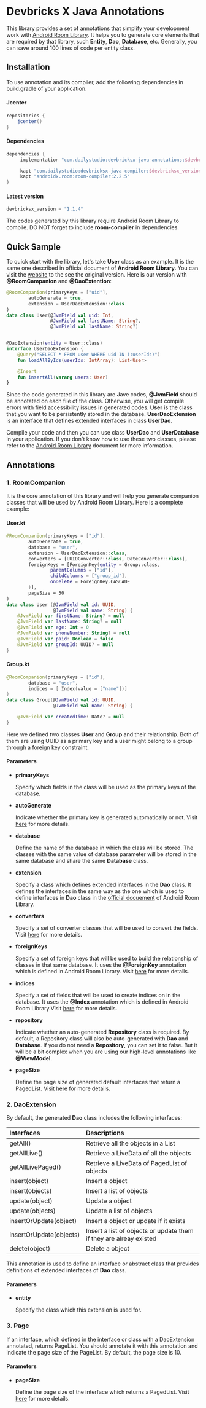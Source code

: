 # Devbricks X Java Annotations

This library provides a set of annotations that simplify your development work with [Android Room Library](https://developer.android.com/topic/libraries/architecture/room). It helps you to generate core elements that are required by that library, such **Entity**, **Dao**, **Database**, etc. Generally, you can save around 100 lines of code per entity class.

## Installation
To use annotation and its compiler, add the following dependencies in build.gradle of your application.

#### Jcenter

```groovy
repositories { 
    jcenter()
}
```

#### Dependencies

```groovy
dependencies {
     implementation "com.dailystudio:devbricksx-java-annotations:$devbricksx_version"

     kapt "com.dailystudio:devbricksx-java-compiler:$devbricksx_version"
     kapt "androidx.room:room-compiler:2.2.5"
}
```

#### Latest version

```groovy
devbricksx_version = "1.1.4"
```

The codes generated by this library require Android Room Library to compile. DO NOT forget to include **room-compiler** in dependencies.

## Quick Sample

To quick start with the library, let's take **User** class as an example. It is the same one described in official document of **Android Room Library**. You can visit the [website](https://developer.android.com/training/data-storage/room) to the see the original version. Here is our version with **@RoomCampanion** and **@DaoExtention**:

```kotlin
@RoomCompanion(primaryKeys = ["uid"],
        autoGenerate = true,
        extension = UserDaoExtension::class
)
data class User(@JvmField val uid: Int,
                @JvmField val firstName: String?,
                @JvmField val lastName: String?)


@DaoExtension(entity = User::class)
interface UserDaoExtension {
    @Query("SELECT * FROM user WHERE uid IN (:userIds)")
    fun loadAllByIds(userIds: IntArray): List<User>

    @Insert
    fun insertAll(vararg users: User)
}
```
Since the code generated in this library are Jave codes, **@JvmField** should be annotated on each file of the class. Otherwise, you will get compile errors with field accessibility issues in generated codes. **User** is the class that you want to be persistently stored in the database. **UserDaoExtension** is an interface that defines extended interfaces in class **UserDao**.

Compile your code and then you can use class **UserDao** and **UserDatabase** in your application. If you don't know how to use these two classes, please refer to the [Android Room Library](https://developer.android.com/topic/libraries/architecture/room) document for more information. 

## Annotations

### 1. RoomCompanion
It is the core annotation of this library and will help you generate companion classes that will be used by Android Room Library. Here is a complete example:

#### User.kt

```kotlin
@RoomCompanion(primaryKeys = ["id"], 
        autoGenerate = true,
        database = "user",
        extension = UserDaoExtension::class,
        converters = [UUIDConverter::class, DateConverter::class],
        foreignKeys = [ForeignKey(entity = Group::class,
                parentColumns = ["id"],
                childColumns = ["group_id"],
                onDelete = ForeignKey.CASCADE
        )],
        pageSize = 50
)
data class User (@JvmField val id: UUID, 
                 @JvmField val name: String) {
    @JvmField var firstName: String? = null
    @JvmField var lastName: String? = null
    @JvmField var age: Int = 0
    @JvmField var phoneNumber: String? = null
    @JvmField var paid: Boolean = false
    @JvmField var groupId: UUID? = null
}
```

#### Group.kt

```kotlin
@RoomCompanion(primaryKeys = ["id"],
        database = "user",
        indices = [ Index(value = ["name"])]
)
data class Group(@JvmField val id: UUID,
                 @JvmField val name: String) {

    @JvmField var createdTime: Date? = null
}
```
Here we defined two classes **User** and **Group** and their relationship. Both of them are using UUID as a primary key and a user might belong to a group through a foreign key constraint. 

#### Parameters

- **primaryKeys**
    
    Specify which fields in the class will be used as the primary keys of the database. 

- **autoGenerate**

    Indicate whether the primary key is generated automatically or not. Visit [here](https://developer.android.com/training/data-storage/room/defining-data#primary-key) for more details.
    
- **database**
    
    Define the name of the database in which the class will be stored. The classes with the same value of database parameter will be stored in the same database and share the same **Database** class.

- **extension**
    
    Specify a class which defines extended interfaces in the **Dao** class. It defines the interfaces in the same way as the one which is used to define interfaces in **Dao** class in the [official docuement](https://developer.android.com/training/data-storage/room) of Android Room Library.

- **converters**

    Specify a set of converter classes that will be used to convert the fields. Visit [here](https://developer.android.com/training/data-storage/room/referencing-data#type-converters) for more details. 
    
- **foreignKeys**

    Specify a set of foreign keys that will be used to build the relationship of classes in that same database. It uses the **@ForeignKey** annotation which is defined in Android Room Library. Visit [here](https://developer.android.com/reference/android/arch/persistence/room/ForeignKey) for more details. 

- **indices**

    Specify a set of fields that will be used to create indices on in the database. It uses the **@Index** annotation which is defined in Android Room Library.Visit [here](https://developer.android.com/training/data-storage/room/defining-data#column-indexing) for more details. 
    
- **repository**

    Indicate whether an auto-generated **Repository** class is required. By default, a Repository class will also be auto-generated with **Dao** and **Database**. If you do not need a **Repository**, you can set it to false. But it will be a bit complex when you are using our high-level annotations like **@ViewModel**.

- **pageSize**

    Define the page size of generated default interfaces that return a PagedList. Visit [here](https://developer.android.com/topic/libraries/architecture/paging) for more details. 


### 2. DaoExtension

By default, the generated **Dao** class includes the following interfaces:

Interfaces | Descriptions
:--        | :--
getAll()   | Retrieve all the objects in a List   
getAllLive() | Retrieve a LiveData of all the objects
getAllLivePaged() | Retrieve a LiveData of PagedList of objects
insert(object) | Insert a object
insert(objects) | Insert a list of objects
update(object) | Update a object
update(objects) | Update a list of objects
insertOrUpdate(object) | Insert a object or update if it exists
insertOrUpdate(objects) | Insert a list of objects or update them if they are alreay existed
delete(object) | Delete a object

This annotation is used to define an interface or abstract class that provides definitions of extended interfaces of **Dao** class.

#### Parameters

- **entity**
    
    Specify the class which this extension is used for.

### 3. Page

If an interface, which defined in the interface or class with a DaoExtension annotated, returns PageList. You should annotate it with this annotation and indicate the page size of the PageList. By default, the page size is 10.

#### Parameters

- **pageSize**

    Define the page size of the interface which returns a PagedList. Visit [here](https://developer.android.com/topic/libraries/architecture/paging) for more details. 
